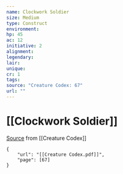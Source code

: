 ```yaml
---
name: Clockwork Soldier
size: Medium
type: Construct
environment: 
hp: 45
ac: 12
initiative: 2
alignment: 
legendary: 
lair: 
unique: 
cr: 1
tags: 
source: "Creature Codex: 67"
url: ""
---
```

# [[Clockwork Soldier]]

[Source](zotero://open-pdf/library/items/NTNKJRHG?page=67) from [[Creature Codex]]

```pdf
{
	"url": "[[Creature Codex.pdf]]",
	"page": [67]
}
```

